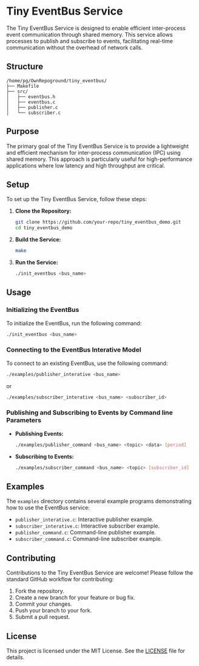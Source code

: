 # Tiny EventBus Service

The Tiny EventBus Service is designed to enable efficient inter-process event communication through shared memory. This service allows processes to publish and subscribe to events, facilitating real-time communication without the overhead of network calls.

## Structure

```
/home/pg/OwnRepoground/tiny_eventbus/
├── Makefile
├── src/
│   ├── eventbus.h
│   ├── eventbus.c
│   ├── publisher.c
│   └── subscriber.c
```
## Purpose

The primary goal of the Tiny EventBus Service is to provide a lightweight and efficient mechanism for inter-process communication (IPC) using shared memory. This approach is particularly useful for high-performance applications where low latency and high throughput are critical.

## Setup

To set up the Tiny EventBus Service, follow these steps:

1. **Clone the Repository:**
   ```bash
   git clone https://github.com/your-repo/tiny_eventbus_demo.git
   cd tiny_eventbus_demo
   ```

2. **Build the Service:**
   ```bash
   make
   ```

3. **Run the Service:**
   ```bash
   ./init_eventbus <bus_name>
   ```

## Usage

### Initializing the EventBus

To initialize the EventBus, run the following command:

```bash
./init_eventbus <bus_name>
```

### Connecting to the EventBus Interative Model

To connect to an existing EventBus, use the following command:

```bash
./examples/publisher_interative <bus_name>
```

or

```bash
./examples/subscriber_interative <bus_name> <subscriber_id>
```

### Publishing and Subscribing to Events by Command line Parameters

- **Publishing Events:**
  ```bash
  ./examples/publisher_command <bus_name> <topic> <data> [period]
  ```

- **Subscribing to Events:**
  ```bash
  ./examples/subscriber_command <bus_name> <topic> [subscriber_id]
  ```

## Examples

The `examples` directory contains several example programs demonstrating how to use the EventBus service:

- `publisher_interative.c`: Interactive publisher example.
- `subscriber_interative.c`: Interactive subscriber example.
- `publisher_command.c`: Command-line publisher example.
- `subscriber_command.c`: Command-line subscriber example.

## Contributing

Contributions to the Tiny EventBus Service are welcome! Please follow the standard GitHub workflow for contributing:

1. Fork the repository.
2. Create a new branch for your feature or bug fix.
3. Commit your changes.
4. Push your branch to your fork.
5. Submit a pull request.

## License

This project is licensed under the MIT License. See the [LICENSE](LICENSE) file for details.
